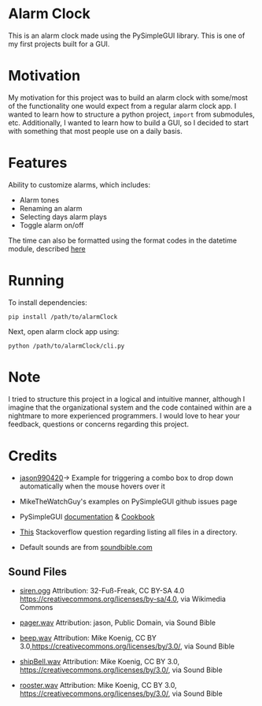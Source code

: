 # Alarm Clock
This is an alarm clock made using the PySimpleGUI library. This is one of my first projects built for a GUI.

# Motivation
My motivation for this project was to build an alarm clock with some/most of the functionality one would expect from a regular alarm clock app. I wanted to learn how to structure a python project, `import` from submodules, etc. Additionally, I wanted to learn how to build a GUI, so I decided to start with something that most people use on a daily basis.

# Features
Ability to customize alarms, which includes:
- Alarm tones
- Renaming an alarm
- Selecting days alarm plays
- Toggle alarm on/off

The time can also be formatted using the format codes in the datetime module, described [here](https://docs.python.org/3/library/datetime.html)

# Running
To install dependencies:
```
pip install /path/to/alarmClock
```
Next, open alarm clock app using:
```
python /path/to/alarmClock/cli.py
```

# Note
I tried to structure this project in a logical and intuitive manner, although I imagine that the organizational system and the code contained within are a nightmare to more experienced programmers. I would love to hear your feedback, questions or concerns regarding this project.

# Credits
- [jason990420](https://github.com/PySimpleGUI/PySimpleGUI/issues/3668 )-> Example for triggering a combo box to drop down automatically when the mouse hovers over it

- MikeTheWatchGuy's examples on PySimpleGUI github issues page

- PySimpleGUI [documentation](https://pysimplegui.readthedocs.io/en/latest/) & [Cookbook](https://pysimplegui.readthedocs.io/en/latest/cookbook/)

- [This](https://stackoverflow.com/questions/3207219/how-do-i-list-all-files-of-a-directory) Stackoverflow question regarding listing all files in a directory.

- Default sounds are from [soundbible.com](https://soundbible.com/)

## Sound Files
- [siren.ogg](https://commons.wikimedia.org/wiki/File:Alarm_(Sirenenprobe_am_5._Oktober_2019)_in_%C3%96sterreich_1_Min_auf_und_ab.ogg) Attribution: 32-Fuß-Freak, CC BY-SA 4.0 <https://creativecommons.org/licenses/by-sa/4.0>, via Wikimedia Commons

- [pager.wav](https://soundbible.com/1766-Fire-Pager.html) Attribution: jason, Public Domain, via Sound Bible

- [beep.wav](https://soundbible.com/1251-Beep.html) Attribution: Mike Koenig, CC BY 3.0,<https://creativecommons.org/licenses/by/3.0/>, via Sound Bible

- [shipBell.wav](https://soundbible.com/1746-Ship-Bell.html) Attribution: Mike Koenig, CC BY 3.0, <https://creativecommons.org/licenses/by/3.0/>, via Sound Bible

- [rooster.wav](https://soundbible.com/1218-Rooster-Crow.html) Attribution: Mike Koenig, CC BY 3.0, <https://creativecommons.org/licenses/by/3.0/>, via Sound Bible

